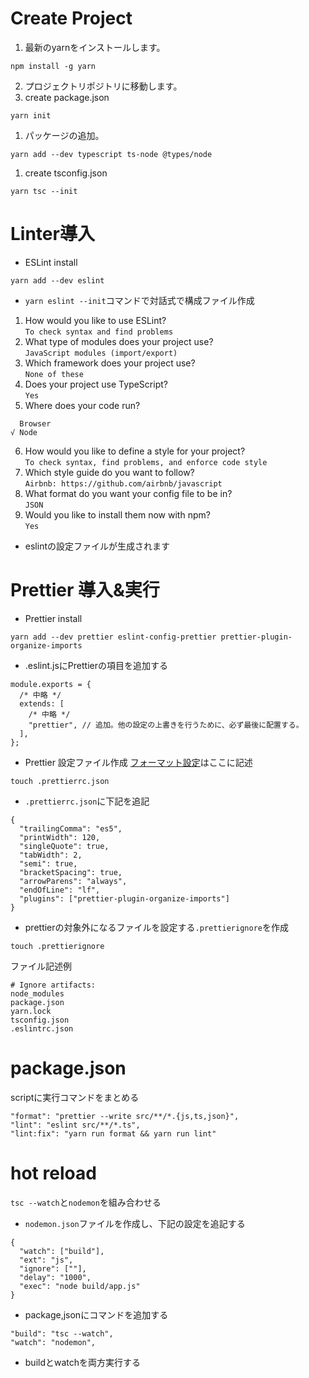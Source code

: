 # Create Project
1. 最新のyarnをインストールします。
```
npm install -g yarn
```
2. プロジェクトリポジトリに移動します。
3. create package.json
```
yarn init
```
1. パッケージの追加。
```
yarn add --dev typescript ts-node @types/node
```
1. create tsconfig.json
```
yarn tsc --init
```

# Linter導入
- ESLint install
```
yarn add --dev eslint
```
- `yarn eslint --init`コマンドで対話式で構成ファイル作成
1. How would you like to use ESLint?  
`To check syntax and find problems`
1. What type of modules does your project use?  
`JavaScript modules (import/export)`
1. Which framework does your project use?  
`None of these`
1. Does your project use TypeScript?  
`Yes`
1. Where does your code run?
```
  Browser
√ Node
```
6. How would you like to define a style for your project?  
`To check syntax, find problems, and enforce code style`
1. Which style guide do you want to follow?  
`Airbnb: https://github.com/airbnb/javascript`
1. What format do you want your config file to be in?  
`JSON`
1. Would you like to install them now with npm?  
`Yes`
- eslintの設定ファイルが生成されます
# Prettier 導入&実行
- Prettier install
```
yarn add --dev prettier eslint-config-prettier prettier-plugin-organize-imports
```
- .eslint.jsにPrettierの項目を追加する
```
module.exports = {
  /* 中略 */
  extends: [
    /* 中略 */
    "prettier", // 追加。他の設定の上書きを行うために、必ず最後に配置する。
  ],
};
```
- Prettier 設定ファイル作成
[フォーマット設定](https://prettier.io/docs/en/options.html)はここに記述
```
touch .prettierrc.json
```
- `.prettierrc.json`に下記を追記
```
{
  "trailingComma": "es5",
  "printWidth": 120,
  "singleQuote": true,
  "tabWidth": 2,
  "semi": true,
  "bracketSpacing": true,
  "arrowParens": "always",
  "endOfLine": "lf",
  "plugins": ["prettier-plugin-organize-imports"]
}
```
- prettierの対象外になるファイルを設定する`.prettierignore`を作成
```
touch .prettierignore
```
ファイル記述例
```
# Ignore artifacts:
node_modules
package.json
yarn.lock
tsconfig.json
.eslintrc.json
```

# package.json
scriptに実行コマンドをまとめる
```
"format": "prettier --write src/**/*.{js,ts,json}",
"lint": "eslint src/**/*.ts",
"lint:fix": "yarn run format && yarn run lint"
```

# hot reload
`tsc --watch`と`nodemon`を組み合わせる
- `nodemon.json`ファイルを作成し、下記の設定を追記する
```
{
  "watch": ["build"],
  "ext": "js",
  "ignore": [""],
  "delay": "1000",
  "exec": "node build/app.js"
}
```
- package,jsonにコマンドを追加する
```
"build": "tsc --watch",
"watch": "nodemon",
```
- buildとwatchを両方実行する